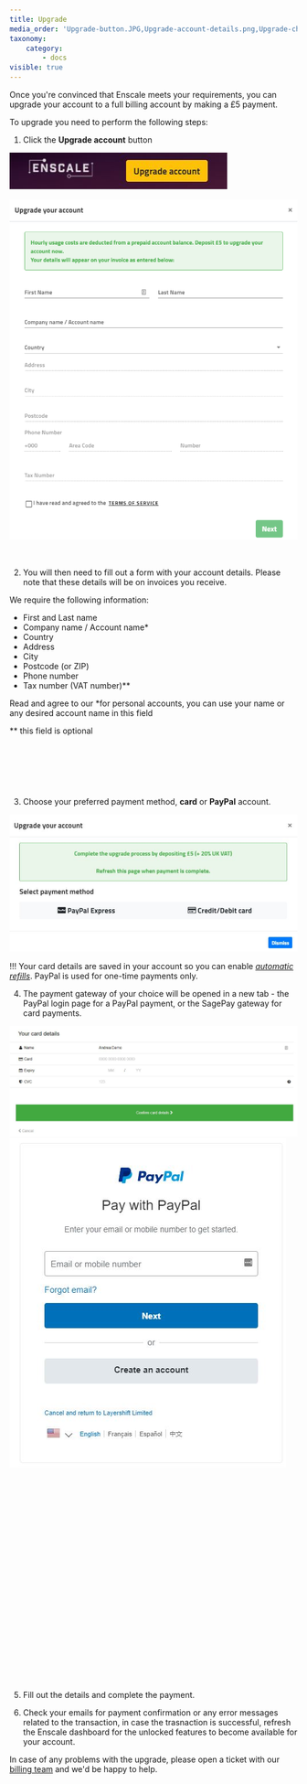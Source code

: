 ```yaml
---
title: Upgrade
media_order: 'Upgrade-button.JPG,Upgrade-account-details.png,Upgrade-choose-payment-method.JPG,Payment-sagepay.JPG,Payment-paypal.JPG'
taxonomy:
    category:
        - docs
visible: true
---
```


Once you're convinced that Enscale meets your requirements, you can upgrade your account to a full billing account by making a £5 payment.

To upgrade you need to perform the following steps:

1. Click the **Upgrade account** button 

![](Upgrade-button.JPG)


![image alt=float-right](Upgrade-account-details.png?cropResize=500,900)

&nbsp;

2. You will then need to fill out a form with your account details. Please note that these details will be on invoices you receive. 

We require the following information:

* First and Last name
* Company name / Account name*  
* Country
* Address
* City 
* Postcode (or ZIP)
* Phone number
* Tax number (VAT number)**

Read and agree to our 
\*for personal accounts, you can use your name or any desired account name in this field

\** this field is optional

&nbsp;

&nbsp;

&nbsp;

3. Choose your preferred payment method, **card** or **PayPal** account.

![](Upgrade-choose-payment-method.JPG)

!!! Your card details are saved in your account so you can enable [*automatic refills*](/account-and-billing/payments/automatic-refills). PayPal is used for one-time payments only.

4. The payment gateway of your choice will be opened in a new tab - the PayPal login page for a PayPal payment, or the SagePay gateway for card payments.

![alt=float-right](Payment-sagepay.JPG?cropResize=700,500) ![alt=float-left](Payment-paypal.JPG?cropResize=400,600)

&nbsp;

&nbsp;

&nbsp;

&nbsp;

&nbsp;

&nbsp;

&nbsp;

&nbsp;

&nbsp;

&nbsp;

&nbsp;

&nbsp;

5. Fill out the details and complete the payment.

6. Check your emails for payment confirmation or any error messages related to the transaction, in case the trasnaction is successful, refresh the Enscale dashboard for the unlocked features to become available for your account.

In case of any problems with the upgrade, please open a ticket with our [billing team](mailto:billing@enscale.com) and we'd be happy to help.
